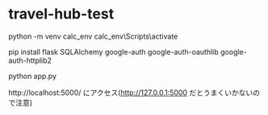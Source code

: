 # travel-hub-test

python -m venv calc_env
calc_env\Scripts\activate 

pip install flask SQLAlchemy google-auth google-auth-oauthlib google-auth-httplib2 

python app.py

http://localhost:5000/ にアクセス(http://127.0.0.1:5000 だとうまくいかないので注意)
